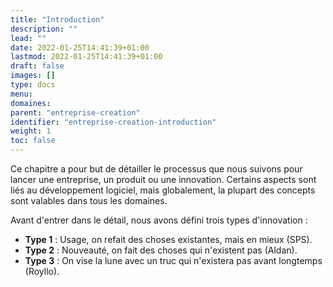 ```yaml
---
title: "Introduction"
description: ""
lead: ""
date: 2022-01-25T14:41:39+01:00
lastmod: 2022-01-25T14:41:39+01:00
draft: false
images: []
type: docs
menu:
domaines:
parent: "entreprise-creation"
identifier: "entreprise-creation-introduction"
weight: 1
toc: false
---
```


Ce chapitre a pour but de détailler le processus que nous suivons pour lancer une entreprise, un produit ou une
innovation. Certains aspects sont liés au développement logiciel, mais globalement, la plupart des concepts sont
valables dans tous les domaines.

Avant d'entrer dans le détail, nous avons défini trois types d'innovation :

- **Type 1** : Usage, on refait des choses existantes, mais en mieux (SPS).
- **Type 2** : Nouveauté, on fait des choses qui n'existent pas (Aldan).
- **Type 3** : On vise la lune avec un truc qui n'existera pas avant longtemps (Royllo).

